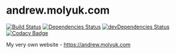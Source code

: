 # andrew.molyuk.com

[![Build Status](https://img.shields.io/github/workflow/status/andrewmolyuk/andrew.molyuk.com/Node.js%20CI)](https://github.com/andrewmolyuk/andrew.molyuk.com/actions?query=workflow%3A%22Node.js+CI%22)
[![Dependencies Status](https://david-dm.org/andrewmolyuk/andrew.molyuk.com/status.svg)](https://david-dm.org/andrewmolyuk/andrew.molyuk.com)
[![devDependencies Status](https://david-dm.org/andrewmolyuk/andrew.molyuk.com/dev-status.svg)](https://david-dm.org/andrewmolyuk/andrew.molyuk.com?type=dev)
[![Codacy Badge](https://api.codacy.com/project/badge/Grade/0817c25d99af4ffaafd2cba06e09bc4b)](https://www.codacy.com/manual/andrewmolyuk/andrew.molyuk.com?utm_source=github.com&utm_medium=referral&utm_content=andrewmolyuk/andrew.molyuk.com&utm_campaign=Badge_Grade)

My very own website - <https://andrew.molyuk.com>
